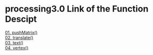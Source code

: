 # processing3.0 Link of the Function Descipt  
[01. pushMatrix()](https://processing.org/reference/pushMatrix_.html)  
[02. translate()](https://processing.org/reference/translate_.html)  
[03. text()](https://processing.org/reference/text_.html)  
[04. vertex()](https://processing.org/reference/vertex_.html)  
